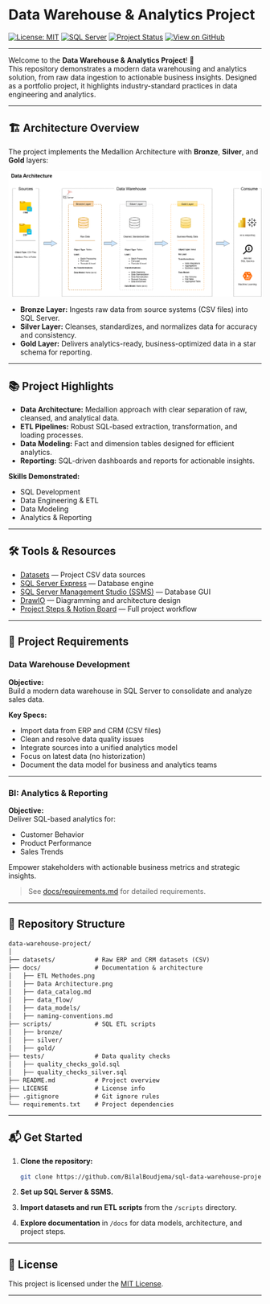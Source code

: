 # Data Warehouse & Analytics Project

[![License: MIT](https://img.shields.io/badge/License-MIT-blue.svg)](LICENSE)
[![SQL Server](https://img.shields.io/badge/SQL%20Server-Express-informational?logo=microsoftsqlserver)](https://www.microsoft.com/en-us/sql-server/sql-server-downloads)
[![Project Status](https://img.shields.io/badge/status-active-brightgreen.svg)](#)
[![View on GitHub](https://img.shields.io/badge/GitHub-Repository-black?logo=github)](https://github.com/BilalBoudjema/sql-data-warehoud-project)

---

Welcome to the **Data Warehouse & Analytics Project**! 🚀  
This repository demonstrates a modern data warehousing and analytics solution, from raw data ingestion to actionable business insights. Designed as a portfolio project, it highlights industry-standard practices in data engineering and analytics.

---

## 🏗️ Architecture Overview

The project implements the Medallion Architecture with **Bronze**, **Silver**, and **Gold** layers:

![Data Architecture](docs/Data%20Architecture.png)

- **Bronze Layer:** Ingests raw data from source systems (CSV files) into SQL Server.
- **Silver Layer:** Cleanses, standardizes, and normalizes data for accuracy and consistency.
- **Gold Layer:** Delivers analytics-ready, business-optimized data in a star schema for reporting.

---

## 📚 Project Highlights

- **Data Architecture:** Medallion approach with clear separation of raw, cleansed, and analytical data.
- **ETL Pipelines:** Robust SQL-based extraction, transformation, and loading processes.
- **Data Modeling:** Fact and dimension tables designed for efficient analytics.
- **Reporting:** SQL-driven dashboards and reports for actionable insights.

**Skills Demonstrated:**
- SQL Development
- Data Engineering & ETL
- Data Modeling
- Analytics & Reporting

---

## 🛠️ Tools & Resources

- [Datasets](datasets/) — Project CSV data sources
- [SQL Server Express](https://www.microsoft.com/en-us/sql-server/sql-server-downloads) — Database engine
- [SQL Server Management Studio (SSMS)](https://learn.microsoft.com/en-us/sql/ssms/download-sql-server-management-studio-ssms?view=sql-server-ver16) — Database GUI
- [DrawIO](https://www.drawio.com/) — Diagramming and architecture design
- [Project Steps & Notion Board](https://www.notion.so/Data-Warehouse-Project-DWH-SQL-19612792b7e0804cb6c1e4faa34b3b9f?source=copy_link) — Full project workflow

---

## 🚀 Project Requirements

### Data Warehouse Development

**Objective:**  
Build a modern data warehouse in SQL Server to consolidate and analyze sales data.

**Key Specs:**
- Import data from ERP and CRM (CSV files)
- Clean and resolve data quality issues
- Integrate sources into a unified analytics model
- Focus on latest data (no historization)
- Document the data model for business and analytics teams

---

### BI: Analytics & Reporting

**Objective:**  
Deliver SQL-based analytics for:

- Customer Behavior
- Product Performance
- Sales Trends

Empower stakeholders with actionable business metrics and strategic insights.

> See [docs/requirements.md](docs/requirements.md) for detailed requirements.

---

## 📁 Repository Structure

```plaintext
data-warehouse-project/
│
├── datasets/           # Raw ERP and CRM datasets (CSV)
├── docs/               # Documentation & architecture
│   ├── ETL Methodes.png
│   ├── Data Architecture.png
│   ├── data_catalog.md
│   ├── data_flow/
│   ├── data_models/
│   ├── naming-conventions.md
├── scripts/            # SQL ETL scripts
│   ├── bronze/
│   ├── silver/
│   ├── gold/
├── tests/              # Data quality checks
│   ├── quality_checks_gold.sql
│   ├── quality_checks_silver.sql
├── README.md           # Project overview
├── LICENSE             # License info
├── .gitignore          # Git ignore rules
└── requirements.txt    # Project dependencies
```

---

## 📬 Get Started

1. **Clone the repository:**  
    ```bash
    git clone https://github.com/BilalBoudjema/sql-data-warehouse-project.git
    ```

2. **Set up SQL Server & SSMS.**

3. **Import datasets and run ETL scripts** from the `/scripts` directory.

4. **Explore documentation** in `/docs` for data models, architecture, and project steps.

---

## 📄 License

This project is licensed under the [MIT License](LICENSE).

---
